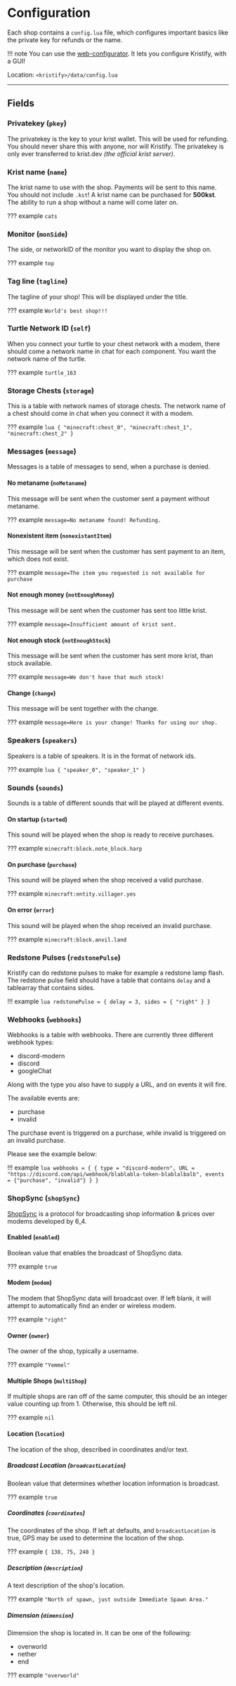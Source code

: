 # Configuration

Each shop contains a `config.lua` file, which configures important basics like the private key for refunds or the name.

!!! note
    You can use the [web-configurator](https://kristify.madefor.cc/configurator).
    It lets you configure Kristify, with a GUI!

Location: `<kristify>/data/config.lua`

---

## Fields

### Privatekey (`pkey`)

The privatekey is the key to your krist wallet. This will be used for refunding.
You should never share this with anyone, nor will Kristify.
The privatekey is only ever transferred to krist.dev *(the official krist server)*.

### Krist name (`name`)

The krist name to use with the shop. Payments will be sent to this name.
You should not include `.kst`! A krist name can be purchased for **500kst**.
The ability to run a shop without a name will come later on.

??? example
    `cats`

### Monitor (`monSide`)

The side, or networkID of the monitor you want to display the shop on.

??? example
    `top`

### Tag line (`tagline`)

The tagline of your shop! This will be displayed under the title.

??? example
    `World's best shop!!!`

### Turtle Network ID (`self`)

When you connect your turtle to your chest network with a modem, there should come a network name in chat for each component.
You want the network name of the turtle.

??? example
    `turtle_163`

### Storage Chests (`storage`)

This is a table with network names of storage chests.
The network name of a chest should come in chat when you connect it with a modem.

??? example
    ```lua
    {
      "minecraft:chest_0",
      "minecraft:chest_1",
      "minecraft:chest_2"
    }
    ```

### Messages (`message`)

Messages is a table of messages to send, when a purchase is denied.

#### No metaname (`noMetaname`)

This message will be sent when the customer sent a payment without metaname.

??? example
    `message=No metaname found! Refunding.`

#### Nonexistent item (`nonexistantItem`)

This message will be sent when the customer has sent payment to an item, which does not exist.

??? example
    `message=The item you requested is not available for purchase`

#### Not enough money (`notEnoughMoney`)

This message will be sent when the customer has sent too little krist.

??? example
    `message=Insufficient amount of krist sent.`

#### Not enough stock (`notEnoughStock`)

This message will be sent when the customer has sent more krist, than stock available.

??? example
    `message=We don't have that much stock!`

#### Change (`change`)

This message will be sent together with the change.

??? example
    `message=Here is your change! Thanks for using our shop.`

### Speakers (`speakers`)

Speakers is a table of speakers. It is in the format of network ids.

??? example
    ```lua
    {
        "speaker_0",
        "speaker_1"
    }
    ```

### Sounds (`sounds`)

Sounds is a table of different sounds that will be played at different events.

#### On startup (`started`)

This sound will be played when the shop is ready to receive purchases.

??? example
    `minecraft:block.note_block.harp`

#### On purchase (`purchase`)

This sound will be played when the shop received a valid purchase.

??? example
    `minecraft:entity.villager.yes`

#### On error (`error`)

This sound will be played when the shop received an invalid purchase.

??? example
    `minecraft:block.anvil.land`

### Redstone Pulses (`redstonePulse`)

Kristify can do redstone pulses to make for example a redstone lamp flash.
The redstone pulse field should have a table that contains `delay` and a tablearray that contains sides.

!!! example
    ```lua
    redstonePulse = {
      delay = 3,
      sides = { "right" }
    }
    ```

### Webhooks (`webhooks`)

Webhooks is a table with webhooks.
There are currently three different webhook types:  

* discord-modern  
* discord  
* googleChat  

Along with the type you also have to supply a URL, and on events it will fire.

The available events are:

* purchase
* invalid

The purchase event is triggered on a purchase, while invalid is triggered on an invalid purchase.

Please see the example below:

!!! example
    ```lua
    webhooks = {
      {
        type = "discord-modern",
        URL = "https://discord.com/api/webhook/blablabla-token-blablalbalb",
        events = {"purchase", "invalid"}
      }
    }
    ```

### ShopSync (`shopSync`)

[ShopSync](https://p.sc3.io/7Ae4KxgzAM) is a protocol for broadcasting shop information & prices over modems developed by 6_4.

#### Enabled (`enabled`)

Boolean value that enables the broadcast of ShopSync data.

??? example
`true`

#### Modem (`modem`)

The modem that ShopSync data will broadcast over. If left blank, it will attempt to automatically find an ender or wireless modem.

??? example
`"right"`

#### Owner (`owner`)

The owner of the shop, typically a username.

??? example
`"Yemmel"`

#### Multiple Shops (`multiShop`)

If multiple shops are ran off of the same computer, this should be an integer value counting up from 1. Otherwise, this should be left nil.

??? example
`nil`

#### Location (`location`)

The location of the shop, described in coordinates and/or text.

##### Broadcast Location (`broadcastLocation`)

Boolean value that determines whether location information is broadcast.

??? example
`true`

##### Coordinates (`coordinates`)

The coordinates of the shop. If left at defaults, and `broadcastLocation` is true, GPS may be used to determine the location of the shop.

??? example
`{ 138, 75, 248 }`

##### Description (`description`)

A text description of the shop's location.

??? example
`"North of spawn, just outside Immediate Spawn Area."`

##### Dimension (`dimension`)

Dimension the shop is located in. It can be one of the following:
* overworld
* nether
* end

??? example
`"overworld"`
